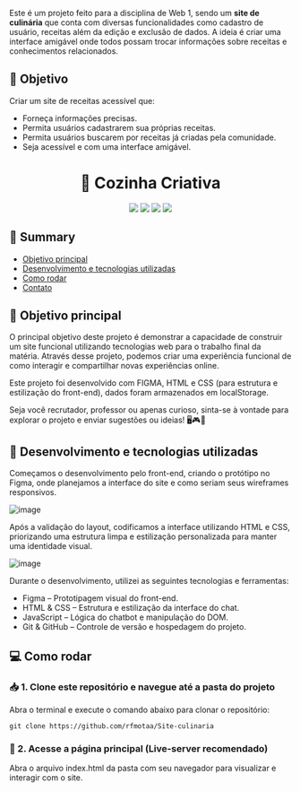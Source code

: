 Este é um projeto feito para a disciplina de Web 1, sendo um **site de culinária** que conta com diversas funcionalidades como cadastro de usuário, receitas além da edição e exclusão de dados. A ideia é criar uma interface amigável onde todos possam trocar informações sobre receitas e conhecimentos relacionados.

## 🎯 Objetivo
Criar um site de receitas acessível que:
- Forneça informações precisas.
- Permita usuários cadastrarem sua próprias receitas.
- Permita usuários buscarem por receitas já criadas pela comunidade.
- Seja acessível e com uma interface amigável.

<h1 align="center">🍳 Cozinha Criativa</h1>

<div align="center">
  <img src="https://img.shields.io/badge/Figma-000000?style=for-the-badge&logo=figma&logoColor=white">
  <img src="https://img.shields.io/badge/HTML5-E34F26?style=for-the-badge&logo=html5&logoColor=white">
  <img src="https://img.shields.io/badge/CSS3-1572B6?style=for-the-badge&logo=css3&logoColor=white">
  <img src="https://img.shields.io/badge/JavaScript-F7DF1E?style=for-the-badge&logo=javascript&logoColor=black">
</div>

## 📖 Summary 

- [Objetivo principal](#-objetivo-principal)
- [Desenvolvimento e tecnologias utilizadas](#-desenvolvimento-e-tecnologias-utilizadas)
- [Como rodar](#-como-rodar)
- [Contato](#-contato)

## 🥅 Objetivo principal

O principal objetivo deste projeto é demonstrar a capacidade de construir um site funcional utilizando tecnologias web para o trabalho final da matéria. Através desse projeto, podemos criar uma experiência funcional de como interagir e compartilhar novas experiências online.

Este projeto foi desenvolvido com FIGMA, HTML e CSS (para estrutura e estilização do front-end), dados foram armazenados em localStorage.

Seja você recrutador, professor ou apenas curioso, sinta-se à vontade para explorar o projeto e enviar sugestões ou ideias! 🖥️🎮🧠

## 🔨 Desenvolvimento e tecnologias utilizadas

Começamos o desenvolvimento pelo front-end, criando o protótipo no Figma, onde planejamos a interface do site e como seriam seus wireframes responsivos.

![image](https://github.com/user-attachments/assets/ca52235b-ca67-4c48-b3cb-7638785535a6)

Após a validação do layout, codificamos a interface utilizando HTML e CSS, priorizando uma estrutura limpa e estilização personalizada para manter uma identidade visual.

![image](https://github.com/user-attachments/assets/e499e262-3185-456d-9503-db591cc9e9e9)

Durante o desenvolvimento, utilizei as seguintes tecnologias e ferramentas:
- Figma – Prototipagem visual do front-end.
- HTML & CSS – Estrutura e estilização da interface do chat.
- JavaScript – Lógica do chatbot e manipulação do DOM.
- Git & GitHub – Controle de versão e hospedagem do projeto.

## 💻 Como rodar

### 📥 1. Clone este repositório e navegue até a pasta do projeto
Abra o terminal e execute o comando abaixo para clonar o repositório:
```
git clone https://github.com/rfmotaa/Site-culinaria
```

### 💬 2. Acesse a página principal (Live-server recomendado)
Abra o arquivo index.html da pasta com seu navegador para visualizar e interagir com o site.
